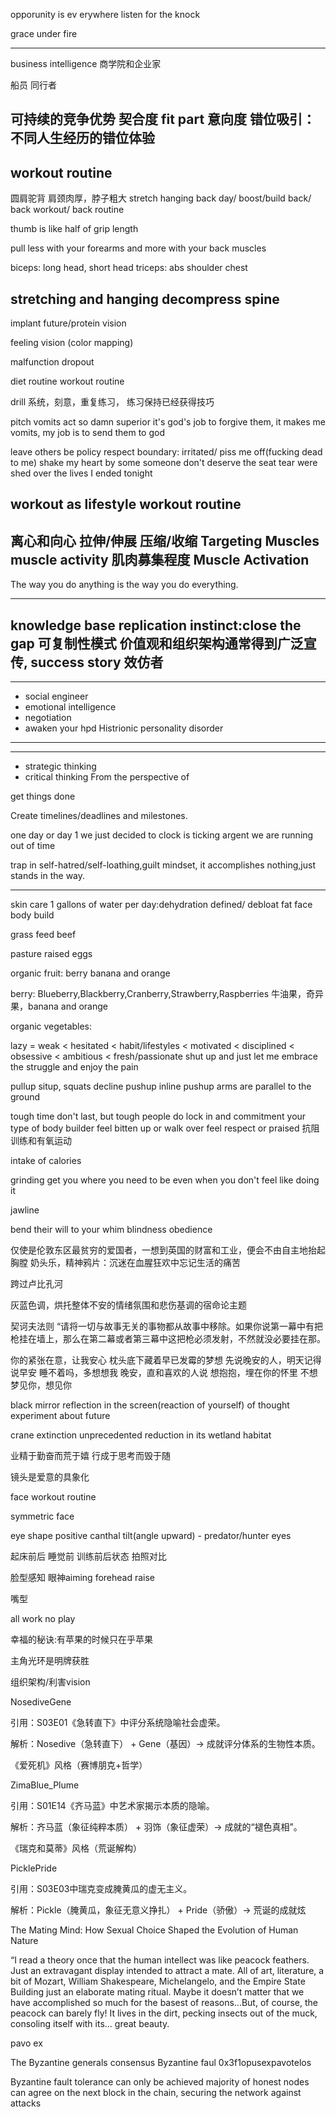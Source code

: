



opporunity is ev erywhere listen for the knock

grace under fire


---
business intelligence
商学院和企业家

船员 同行者

可持续的竞争优势
契合度 fit part
意向度
错位吸引：不同人生经历的错位体验
---

workout routine
---
圆肩驼背
肩颈肉厚，脖子粗大
stretch
hanging
back day/ boost/build back/ back workout/ back routine



thumb is like half of grip length

pull less with your forearms and more with your back muscles

biceps: long head, short head
triceps:
abs
shoulder
chest

stretching and hanging
decompress spine
---


implant future/protein  vision


feeling vision (color mapping)

malfunction
dropout



diet routine
workout routine

drill 系统，刻意，重复练习， 练习保持已经获得技巧

pitch
vomits
act so damn superior
it's  god's job to forgive them, it makes me vomits, my job is to send them to  god

leave others be policy
respect boundary: irritated/ piss me off(fucking dead to me)
shake my heart by some someone don't deserve the seat
tear were shed over the lives I ended tonight

workout as lifestyle
workout routine
---
离心和向心
拉伸/伸展
压缩/收缩
Targeting  Muscles
muscle activity 肌肉募集程度
Muscle Activation
---

The way you do anything is the way you do everything.

---
knowledge base
replication instinct:close the gap
可复制性模式
价值观和组织架构通常得到广泛宣传,
success story 效仿者
---


---
- social engineer
- emotional intelligence
- negotiation
- awaken your hpd Histrionic personality disorder

---



---
- strategic thinking
- critical thinking
From the perspective of

get things done


Create timelines/deadlines and milestones.


one day or day 1
we just decided to
clock is ticking
argent
we are running out of time

trap in self-hatred/self-loathing,guilt mindset, it accomplishes nothing,just stands in the way.

---




skin care
1 gallons of water per day:dehydration
defined/ debloat fat face
body build


grass feed beef

pasture raised eggs

organic fruit: berry banana and orange

berry: Blueberry,Blackberry,Cranberry,Strawberry,Raspberries
牛油果，奇异果，banana and orange

organic vegetables:

lazy = weak < hesitated < habit/lifestyles < motivated < disciplined < obsessive < ambitious < fresh/passionate
shut up and just let me embrace the struggle and enjoy the pain




pullup situp, squats
decline pushup
inline pushup
arms are parallel to the ground

tough time don't last, but tough people do
lock in and commitment your type of body builder
feel bitten up or  walk over
feel respect or praised
抗阻训练和有氧运动



intake of calories

grinding get you where you need to be even when you don't feel like doing it


jawline

bend their will to your whim
blindness obedience

仅使是伦敦东区最贫穷的爱国者，一想到英国的财富和工业，便会不由自主地抬起胸膛
奶头乐，精神鸦片：沉迷在血腥狂欢中忘记生活的痛苦

跨过卢比孔河

灰蓝色调，烘托整体不安的情绪氛围和悲伤基调的宿命论主题

契诃夫法则
“请将一切与故事无关的事物都从故事中移除。如果你说第一幕中有把枪挂在墙上，那么在第二幕或者第三幕中这把枪必须发射，不然就没必要挂在那。


你的紧张在意，让我安心
枕头底下藏着早已发霉的梦想
先说晚安的人，明天记得说早安
睡不着吗，多想想我
晚安，直和喜欢的人说
想抱抱，埋在你的怀里
不想梦见你，想见你


black mirror
reflection in the screen(reaction of yourself) of thought experiment about future

crane extinction
unprecedented reduction in its wetland habitat

业精于勤奋而荒于嬉
行成于思考而毁于随



镜头是爱意的具象化




face workout routine


symmetric face

eye shape
positive canthal tilt(angle upward) - predator/hunter eyes



起床前后
睡觉前
训练前后状态
拍照对比

脸型感知
眼神aiming
forehead raise

嘴型


all work no play

幸福的秘诀:有苹果的时候只在乎苹果

主角光环是明牌获胜


组织架构/利害vision


NosediveGene

引用：S03E01《急转直下》中评分系统隐喻社会虚荣。

解析：Nosedive（急转直下） + Gene（基因）→ 成就评分体系的生物性本质。

《爱死机》风格（赛博朋克+哲学）

ZimaBlue_Plume

引用：S01E14《齐马蓝》中艺术家揭示本质的隐喻。

解析：齐马蓝（象征纯粹本质） + 羽饰（象征虚荣）→ 成就的“褪色真相”。

《瑞克和莫蒂》风格（荒诞解构）

PicklePride

引用：S03E03中瑞克变成腌黄瓜的虚无主义。

解析：Pickle（腌黄瓜，象征无意义挣扎） + Pride（骄傲）→ 荒诞的成就炫


The Mating Mind: How Sexual Choice Shaped the Evolution of Human Nature

“I read a theory once that the human intellect was like peacock feathers. Just an extravagant display intended to attract a mate. All of art, literature, a bit of Mozart, William Shakespeare, Michelangelo, and the Empire State Building just an elaborate mating ritual. Maybe it doesn’t matter that we have accomplished so much for the basest of reasons...But, of course, the peacock can barely fly! It lives in the dirt, pecking insects out of the muck, consoling itself with its... great beauty.


pavo ex

The Byzantine generals consensus
Byzantine faul
0x3f1opusexpavotelos

Byzantine fault tolerance can only be achieved
 majority of honest nodes can agree on the next block in the chain, securing the network against attacks
